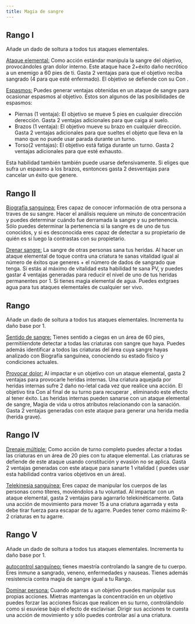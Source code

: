 ```yaml
---
title: Magia de sangre
---
```


## Rango I

Añade un dado de soltura a todos tus ataques elementales.

<u>Ataque elemental:</u> Como acción estándar manipula la sangre del objetivo, provocándoles gran dolor interno. Este ataque hace 2+éxito daño necrótico a un enemigo a 60 pies de ti. Gasta 2 ventajas para que el objetivo reciba sangrado (4 para que esté enfermado). El objetivo se defiende con su Con .

<u>Espasmos:</u> Puedes generar ventajas obtenidas en un ataque de sangre para ocasionar espasmos al objetivo. Estos son algunos de las posibilidades de espasmos: 

- Piernas (1 ventaja): El objetivo se mueve 5 pies en cualquier dirección derección. Gasta 2 ventajas adicionales para que caiga al suelo.
- Brazos (1 ventaja): El objetivo mueve su brazo en cualquier dirección. Gasta 2 ventajas adicionales para que sueltes el objeto que lleva en la mano que no puede usar parada durante un turno.
- Torso(2 ventajas): El objetivo está fatiga durante un turno. Gasta 2 ventajas adicionales para que esté exhausto.

Esta habilidad también también puede usarse defensivamente. Si eliges que sufra un espasmo a los brazos, esntonces gasta 2 desventajas para cancelar un éxito que genere.

## Rango II

<u>Biografía sanguinea:</u> Eres capaz de conocer información de otra persona a traves de su sangre. Hacer el análisis requiere un minuto de concentración y puedes determinar cuándo fue derramada la sangre y su pertenencia. Sólo puedes determinar la pertenencia si la sangre es de uno de tus conocidos, y si es desconocida eres capaz de detectar a su propietario de quién es si luego la contrastas con su propietario.

<u>Drenar sangre:</u> La sangre de otras personas sana tus heridas. Al hacer un ataque elemental de toque contra una criatura te sanas vitalidad igual al número de éxitos que generes + el número de dados de sangrado que tenga. Si estás al máximo de vitalidad esta habilidad te sana PV, y puedes gastar 4 ventajas generadas para reducir el nivel de uno de tus heridas permanentes por 1. Si tienes magia elemental de agua. Puedes extgraes agua para tus ataques elementales de cualquier ser vivo.

## Rango

Añade un dado de soltura a todos tus ataques elementales. Incrementa tu daño base por 1.

<u>Sentido de sangre:</u> Tienes sentido a ciegas en un área de 60 pies, permitiíendote detectar a todas las criaturas con sangre que haya. Puedes además identificar a todos las criaturas del área cuya sangre hayas analizado con Biografía sanguínea, conociendo su estado fisico y condiciones actuales.

<u>Provocar dolor:</u> Al impactar e un objetivo con un ataque elemental, gasta 2 ventajas para provocarle heridas internas. Una criatura aquejada por heridas internas sufre 2 daño no-letal cada vez que realice una acción. El objetivo tira Con al final de su turno para recuperar , eliminando este efecto al tener éxito. Las heridas internas pueden sanarse con un ataque elemental de sangre, Magia de vida u otros atributos relacionando con la sanación. Gasta 2 ventajas generadas con este ataque para generar una herida media (herida grave).

## Rango IV

<u>Drenaje múltiple:</u> Como acción de turno completo puedes afectar a todas las criaturas en un área de 20 pies con tu ataque elemental. Las criaturas se defiende de este ataque usando constitución y evasión no se aplica. Gasta 2 ventajas generadas con este ataque para sanarte 1 vitalidad ( puedes usar esta habilidad contra varios objetivos en un área).

<u>Telekinesia sanguínea:</u> Eres capaz de manipular los cuerpos de las personas como títeres, moviéndolos a tu voluntad. Al impactar con un ataque elemental, gasta 2 ventajas para agarrarlo telekinéticamente. Gata una acción de movimiento para mover 15 a una criatura agarrada y esta debe tirar fuerza para escapar de tu agarre. Puedes tener como máximo R-2 criaturas en tu agarre.

## Rango V 

Añade un dado de soltura a todos tus ataques elementales. Incrementa tu daño base por 1.

<u>autocontrol sanguíneo:</u> tienes maestría controlando la sangre de tu cuerpo. Eres inmune a sangrado, veneno, enfermedades y nauseas. Tienes además resistencia contra magia de sangre igual a tu Rango.

<u>Dominar persona:</u> Cuando agarras a un objetivo puedes manipular sus propias acciones. Mietras mantengas la concentración en un objetivo puedes forzar las acciones físicas que realicen en su turno, controlándolo como si esuviese bajo el efecto de esclavisar. Dirigir sus acciones te cuesta una acción de movimiento y sólo puedes controlar así a una criatura.